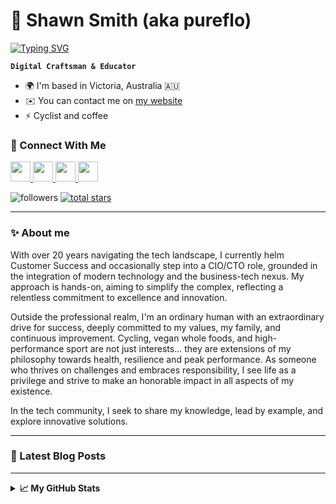 # 🚀 Shawn Smith (aka pureflo)

<a href="https://git.io/typing-svg"><img src="https://readme-typing-svg.demolab.com?font=Fira+Code&duration=2000&pause=1000&color=00E0E5&random=false&width=435&lines=%F0%9F%92%A1+Innovate.;%E2%9C%A8+Inspire.;%F0%9F%94%A5+Ignite." alt="Typing SVG" /></a>

**`Digital Craftsman & Educator`**

* 🌍 I'm based in Victoria, Australia 🇦🇺
* ✉️ You can contact me on [my website](https://www.shawnsmith.com.au)
* ⚡ Cyclist and coffee

### 🔗 Connect With Me

<p align="left">
    <a href="https://www.github.com/pureflo" target="_blank" rel="noreferrer"> <picture> <source media="(prefers-color-scheme: dark)" srcset="https://raw.githubusercontent.com/danielcranney/readme-generator/main/public/icons/socials/github-dark.svg" /> <source media="(prefers-color-scheme: light)" srcset="https://raw.githubusercontent.com/danielcranney/readme-generator/main/public/icons/socials/github.svg" /> <img src="https://raw.githubusercontent.com/danielcranney/readme-generator/main/public/icons/socials/github.svg" width="32" height="32" /> </picture> </a>
    <a href="https://www.instagram.com/iamshawnsmith" target="_blank" rel="noreferrer"> <picture> <source media="(prefers-color-scheme: dark)" srcset="https://raw.githubusercontent.com/danielcranney/readme-generator/main/public/icons/socials/instagram.svg" /> <source media="(prefers-color-scheme: light)" srcset="https://raw.githubusercontent.com/danielcranney/readme-generator/main/public/icons/socials/instagram.svg" /> <img src="https://raw.githubusercontent.com/danielcranney/readme-generator/main/public/icons/socials/instagram.svg" width="32" height="32" /> </picture> </a>
    <a href="https://www.linkedin.com/in/shawnbsmith/" target="_blank" rel="noreferrer"> <picture> <source media="(prefers-color-scheme: dark)" srcset="https://raw.githubusercontent.com/danielcranney/readme-generator/main/public/icons/socials/linkedin-dark.svg" /> <source media="(prefers-color-scheme: light)" srcset="https://raw.githubusercontent.com/danielcranney/readme-generator/main/public/icons/socials/linkedin.svg" /> <img src="https://raw.githubusercontent.com/danielcranney/readme-generator/main/public/icons/socials/linkedin.svg" width="32" height="32" /> </picture> </a>
    <a href="https://www.x.com/shawnbsmith" target="_blank" rel="noreferrer"> <picture> <source media="(prefers-color-scheme: dark)" srcset="https://raw.githubusercontent.com/danielcranney/readme-generator/main/public/icons/socials/twitter-dark.svg" /> <source media="(prefers-color-scheme: light)" srcset="https://raw.githubusercontent.com/danielcranney/readme-generator/main/public/icons/socials/twitter.svg" /> <img src="https://raw.githubusercontent.com/danielcranney/readme-generator/main/public/icons/socials/twitter.svg" width="32" height="32" /> </picture> </a>
</p>

<p>
    <img alt="followers" title="Follow me on Github" src="https://custom-icon-badges.demolab.com/github/followers/IgorWnek?color=236ad3&labelColor=1155ba&style=for-the-badge&logo=person-add&label=Follow&logoColor=white"/></a>
  <a href="https://github.com/pureflo?tab=repositories&sort=stargazers">
    <img alt="total stars" title="Total stars on GitHub" src="https://custom-icon-badges.demolab.com/github/stars/IgorWnek?color=55960c&style=for-the-badge&labelColor=488207&logo=star"/></a>
</p>

---

### ✨ About me

With over 20 years navigating the tech landscape, I currently helm Customer Success and occasionally step into a CIO/CTO role, grounded in the integration of modern technology and the business-tech nexus. My approach is hands-on, aiming to simplify the complex, reflecting a relentless commitment to excellence and innovation.

Outside the professional realm, I'm an ordinary human with an extraordinary drive for success, deeply committed to my values, my family, and continuous improvement. Cycling, vegan whole foods, and high-performance sport are not just interests... they are extensions of my philosophy towards health, resilience and peak performance. As someone who thrives on challenges and embraces responsibility, I see life as a privilege and strive to make an honorable impact in all aspects of my existence.

In the tech community, I seek to share my knowledge, lead by example, and explore innovative solutions.
<br />

---

### 📗 Latest Blog Posts

<!-- BLOG-POSTS:START -->
<!-- BLOG-POSTS:END -->

---

<details>
    <summary><b>📈 My GitHub Stats</b></summary>
    <br />
    <a href="http://www.github.com/pureflo"><img src="https://github-readme-stats.vercel.app/api?username=pureflo&show_icons=true&hide=issues,&count_private=true&title_color=10b981&text_color=ffffff&icon_color=facc15&bg_color=1c1917&hide_border=true&show_icons=true" alt="Pureflo's GitHub stats" /></a>
    <br />    
    <a href="http://www.github.com/pureflo"><img src="https://github-readme-streak-stats.herokuapp.com/?user=pureflo&stroke=ffffff&background=1c1917&ring=10b981&fire=10b981&currStreakNum=ffffff&currStreakLabel=10b981&sideNums=ffffff&sideLabels=ffffff&dates=ffffff&hide_border=true" alt="More of Pureflo's GitHub stats" /></a>
    <br />
</details>

